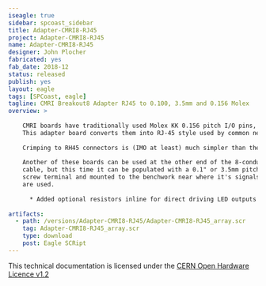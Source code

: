 ```yaml
---
iseagle: true
sidebar: spcoast_sidebar
title: Adapter-CMRI8-RJ45
project: Adapter-CMRI8-RJ45
name: Adapter-CMRI8-RJ45
designer: John Plocher
fabricated: yes
fab_date: 2018-12
status: released
publish: yes
layout: eagle
tags: [SPCoast, eagle]
tagline: CMRI Breakout8 Adapter RJ45 to 0.100, 3.5mm and 0.156 Molex
overview: >
    
    CMRI boards have traditionally used Molex KK 0.156 pitch I/O pins, which required crimping matching connectors onto layout wiring.
    This adapter board converts them into RJ-45 style used by common network cables.
    
    Crimping to RH45 connectors is (IMO at least) much simpler than the alternative.
    
    Another of these boards can be used at the other end of the 8-conductor
    cable, but this time it can be populated with a 0.1" or 3.5mm pitch
    screw terminal and mounted to the benchwork near where it's signals
    are used.
    
      * Added optional resistors inline for direct driving LED outputs with a default (cuttable) link for use as inputs...
    
artifacts:
  - path: /versions/Adapter-CMRI8-RJ45/Adapter-CMRI8-RJ45_array.scr
    tag: Adapter-CMRI8-RJ45_array.scr
    type: download
    post: Eagle SCRipt
---
```



This technical documentation is licensed under the [CERN Open Hardware Licence v1.2](http://www.ohwr.org/attachments/2388/cern_ohl_v_1_2.txt)
